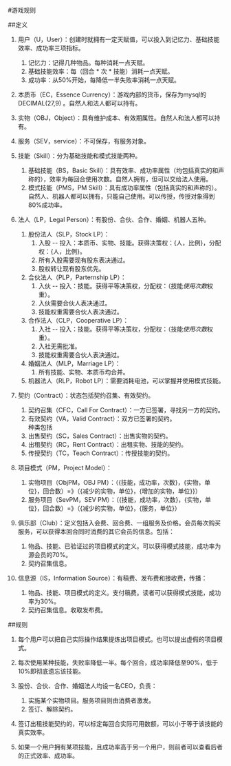 #游戏规则

##定义
1. 用户（U，User）：创建时就拥有一定天赋值，可以投入到记忆力、基础技能效率、成功率三项指标。
	1. 记忆力：记得几种物品。每种消耗一点天赋。
	1. 基础技能效率：每（回合 * 次 * 技能）消耗一点天赋。
	1. 成功率：从50%开始，每降低一半失败率消耗一点天赋。
1. 本质币（EC，Essence Currency）：游戏内部的货币，保存为mysql的DECIMAL(27,9) 。自然人和法人都可以持有。
1. 实物（OBJ，Object）：具有维护成本、有效期属性。自然人和法人都可以持有。
1. 服务（SEV，service）：不可保存，有服务对象。
1. 技能（Skill）：分为基础技能和模式技能两种。
	1. 基础技能（BS，Basic Skill）：具有效率、成功率属性（均包括真实的和声称的），效率为每回合使用次数。自然人拥有，但可以交给法人使用。
	1. 模式技能（PMS，PM Skill）：具有成功率属性（包括真实的和声称的）。自然人、机器人都可以拥有，只能自己使用。可以传授，传授对象得到80%成功率。
1. 法人（LP，Legal Person）：有股份、合伙、合作、婚姻、机器人五种。
	1. 股份法人（SLP，Stock LP）：
		1. 入股 -- 投入：本质币、实物、技能。获得决策权：{人，比例}，分配权：{人，比例}。
		1. 所有入股需要现有股东表决通过。
		1. 股权转让现有股东优先。
	1. 合伙法人（PLP，Parternship LP）：
		1. 入伙 -- 投入：技能。获得平等决策权，分配权：（技能*使用次数*权重）。
		1. 入伙需要合伙人表决通过。
		1. 技能权重需要合伙人表决通过。
	1. 合作法人（CLP，Cooperative LP）：
		1. 入社 -- 投入：技能。获得平等决策权，分配权：（技能*使用次数*权重）。
		1. 入社无需批准。	
		1. 技能权重需要合伙人表决通过。
	1. 婚姻法人（MLP，Marriage LP）：
		1. 所有技能、实物、本质币均合并。
	1. 机器法人（RLP，Robot LP）：需要消耗电池，可以掌握并使用模式技能。
1. 契约（Contract）：状态包括契约召集、有效契约。
	1. 契约召集（CFC，Call For Contract）：一方已签署，寻找另一方的契约。
	1. 有效契约（VA，Valid Contract）：双方已签署的契约。  
	种类包括
	1. 出售契约（SC，Sales Contract）：出售实物的契约。
	1. 出租契约（RC，Rent Contract）：出租实物、技能的契约。
	1. 传授契约（TC，Teach Contract）：传授技能的契约。

1. 项目模式（PM，Project Model）：
	1. 实物项目（ObjPM，OBJ PM）：（{技能，成功率，次数}，{实物，单位}，回合数）=》（{减少的实物，单位}，{增加的实物，单位}}）
	1. 服务项目（SevPM，SEV PM）：（{技能，成功率，次数}，{实物，单位}，回合数）=》（{减少的实物，单位}，{服务，单位}）

1. 俱乐部（Club）：定义包括入会费、回合费、一组服务及价格。会员每次购买服务，可以获得本回合同时消费的其它会员的信息。包括：
	1. 物品、技能、已验证过的项目模式的定义。可以获得模式技能，成功率为源会员的70%。
	1. 契约召集信息。

1. 信息源（IS，Information Source）：有稿费、发布费和接收费，传播：
	1. 物品、技能、项目模式的定义。支付稿费。读者可以获得模式技能，成功率为30%。
	1. 契约召集信息。收取发布费。



##规则
1. 每个用户可以把自己实际操作结果提炼出项目模式。也可以提出虚假的项目模式。

1. 每次使用某种技能，失败率降低一半。每个回合，成功率降低至90%，低于10%即彻底遗忘该技能。

1. 股份、合伙、合作、婚姻法人均设一名CEO，负责：
	1. 实施某个实物项目。服务项目则由消费者激发。
	1. 签订、解除契约。

1. 签订出租技能契约的，可以标定每回合实际可用数额，可以小于等于该技能的真实效率。

1. 如果一个用户拥有某项技能，且成功率高于另一个用户，则前者可以查看后者的正式效率、成功率。
